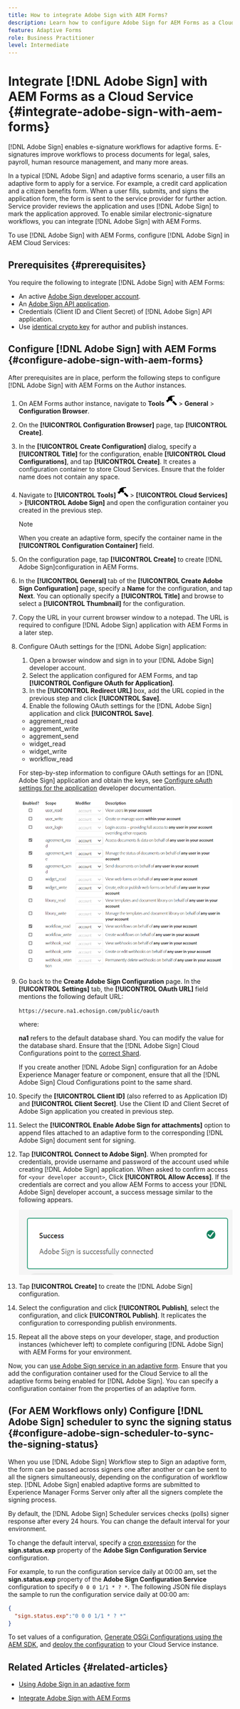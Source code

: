 ```yaml
---
title: How to integrate Adobe Sign with AEM Forms?
description: Learn how to configure Adobe Sign for AEM Forms as a Cloud Service?
feature: Adaptive Forms
role: Business Practitioner
level: Intermediate
---
```


# Integrate [!DNL Adobe Sign] with AEM Forms as a Cloud Service  {#integrate-adobe-sign-with-aem-forms}

[!DNL Adobe Sign] enables e-signature workflows for adaptive forms. E-signatures improve workflows to process documents for legal, sales, payroll, human resource management, and many more areas.

In a typical [!DNL Adobe Sign] and adaptive forms scenario, a user fills an adaptive form to apply for a service. For example, a credit card application and a citizen benefits form. When a user fills, submits, and signs the application form, the form is sent to the service provider for further action. Service provider reviews the application and uses [!DNL Adobe Sign] to mark the application approved. To enable similar electronic-signature workflows, you can integrate [!DNL Adobe Sign] with AEM Forms.

To use [!DNL Adobe Sign] with AEM Forms, configure [!DNL Adobe Sign] in AEM Cloud Services:

## Prerequisites {#prerequisites}

You require the following to integrate [!DNL Adobe Sign] with AEM Forms:

* An active [Adobe Sign developer account](https://acrobat.adobe.com/us/en/sign/developer-form.html).
* An [Adobe Sign API application](https://www.adobe.io/apis/documentcloud/sign/docs.html#!adobedocs/adobe-sign/master/gstarted/create_app.md).
* Credentials (Client ID and Client Secret) of [!DNL Adobe Sign] API application.
* Use [identical crypto key](https://experienceleague.adobe.com/docs/experience-manager-65/administering/security/security-checklist.html?lang=en#make-sure-you-properly-replicate-encryption-keys-when-needed) for author and publish instances.

## Configure [!DNL Adobe Sign] with AEM Forms {#configure-adobe-sign-with-aem-forms}

After prerequisites are in place, perform the following steps to configure [!DNL Adobe Sign] with AEM Forms on the Author instances.

1. On AEM Forms author instance, navigate to **Tools** ![hammer](assets/hammer.png) &gt; **General** &gt; **Configuration Browser**.
1. On the **[!UICONTROL Configuration Browser]** page, tap **[!UICONTROL Create]**.
1. In the **[!UICONTROL Create Configuration]** dialog, specify a **[!UICONTROL Title]** for the configuration, enable **[!UICONTROL Cloud Configurations]**, and tap **[!UICONTROL Create]**. It creates a configuration container to store  Cloud Services. Ensure that the folder name does not contain any space.
1. Navigate to **[!UICONTROL Tools]** ![hammer](assets/hammer.png) &gt; **[!UICONTROL Cloud Services]** &gt; **[!UICONTROL Adobe Sign]** and open the configuration container you created in the previous step.

   >[!NOTE]
   >
   >When you create an adaptive form, specify the container name in the **[!UICONTROL Configuration Container]** field.  
  
1. On the configuration page, tap **[!UICONTROL Create]** to create [!DNL Adobe Sign]configuration in AEM Forms.
1. In the **[!UICONTROL General]** tab of the **[!UICONTROL Create Adobe Sign Configuration]** page, specify a **Name** for the configuration, and tap **Next**. You can optionally specify a **[!UICONTROL Title]** and browse to select a **[!UICONTROL Thumbnail]** for the configuration.

1. Copy the URL in your current browser window to a notepad. The URL is required to configure [!DNL Adobe Sign] application with AEM Forms in a later step.

1. Configure OAuth settings for the [!DNL Adobe Sign] application:

    1. Open a browser window and sign in to your [!DNL Adobe Sign] developer account.
    1. Select the application configured for AEM Forms, and tap **[!UICONTROL Configure OAuth for Application]**.
    1. In the **[!UICONTROL Redirect URL]** box, add the URL copied in the previous step and click **[!UICONTROL Save]**.
    1. Enable the following OAuth settings for the [!DNL Adobe Sign] application and click **[!UICONTROL Save]**.

    * aggrement_read
    * aggrement_write
    * aggrement_send
    * widget_read
    * widget_write
    * workflow_read

   For step-by-step information to configure OAuth settings for an [!DNL Adobe Sign] application and obtain the keys, see [Configure oAuth settings for the application](https://www.adobe.io/apis/documentcloud/sign/docs.html#!adobedocs/adobe-sign/master/gstarted/configure_oauth.md) developer documentation.

   ![OAuth Config](assets/oauthconfig_new.png)

1. Go back to the **Create Adobe Sign Configuration** page. In the **[!UICONTROL Settings]** tab, the **[!UICONTROL OAuth URL]** field mentions the following default URL:

   `https://secure.na1.echosign.com/public/oauth`

   where:

   **na1** refers to the default database shard. You can modify the value for the database shard. Ensure that  the [!DNL Adobe Sign] Cloud Configurations point to the [correct Shard](https://helpx.adobe.com/sign/using/identify-account-shard.html).

   If you create another [!DNL Adobe Sign] configuration for an Adobe Experience Manager feature or component, ensure that all the [!DNL Adobe Sign] Cloud Configurations point to the same shard.

1. Specify the **[!UICONTROL Client ID]** (also referred to as Application ID) and **[!UICONTROL Client Secret]**. Use the Client ID and Client Secret of Adobe Sign application you created in previous step.

1. Select the **[!UICONTROL Enable Adobe Sign for attachments]** option to append files attached to an adaptive form to the corresponding [!DNL Adobe Sign] document sent for signing.

1. Tap **[!UICONTROL Connect to Adobe Sign]**. When prompted for credentials, provide username and password of the account used while creating [!DNL Adobe Sign] application. When asked to confirm access for `<your developer account>`, Click **[!UICONTROL Allow Access]**. If the credentials are correct and you allow AEM Forms to access your [!DNL Adobe Sign] developer account, a success message similar to the following appears.

   ![Adobe Sign Cloud Configuration Success](assets/adobe-sign-cloud-configuration-success.png)

1. Tap **[!UICONTROL Create]** to create the [!DNL Adobe Sign] configuration.

1. Select the configuration and click **[!UICONTROL Publish]**, select the configuration, and click **[!UICONTROL Publish]**. It replicates the configuration to corresponding publish environments.

1. Repeat all the above steps on your developer, stage, and production instances (whichever left) to complete configuring [!DNL Adobe Sign] with AEM Forms for your environment.

Now, you can [use Adobe Sign service in an adaptive form](working-with-adobe-sign.md#configure-adobe-sign-for-an-adaptive-form). Ensure that you add the configuration container used for the Cloud Service to all the adaptive forms being enabled for [!DNL Adobe Sign]. You can specify a configuration container from the  properties of an adaptive form.

## (For AEM Workflows only) Configure [!DNL Adobe Sign] scheduler to sync the signing status {#configure-adobe-sign-scheduler-to-sync-the-signing-status}

When you use [!DNL Adobe Sign] Workflow step to Sign an adaptive form, the form can be passed across signers one after another or can be sent to all the signers simultaneously, depending on the configuration of workflow step. [!DNL Adobe Sign] enabled adaptive forms are submitted to Experience Manager Forms Server only after all the signers complete the signing process.

By default, the [!DNL Adobe Sign] Scheduler services checks (polls) signer response after every 24 hours. You can change the default interval for your environment.

To change the default interval, specify a [cron expression](https://en.wikipedia.org/wiki/Cron#CRON_expression) for the **sign.status.exp** property of the **Adobe Sign Configuration Service** configuration.

For example, to run the configuration service daily at 00:00 am, set the **sign.status.exp** property of the **Adobe Sign Configuration Service** configuration to specify `0 0 0 1/1 * ? *`. The following JSON file displays the sample to run the configuration service daily at 00:00 am:

```json
{
  "sign.status.exp":"0 0 0 1/1 * ? *"
}
```

To set values of a configuration, [Generate OSGi Configurations using the AEM SDK](https://experienceleague.adobe.com/docs/experience-manager-cloud-service/implementing/deploying/configuring-osgi.html?lang=en#generating-osgi-configurations-using-the-aem-sdk-quickstart), and [deploy the configuration](https://experienceleague.adobe.com/docs/experience-manager-cloud-service/implementing/using-cloud-manager/deploy-code.html?lang=en#deployment-process) to your Cloud Service instance.

<!-- , perform the following steps:

1. Log in to AEM Forms Server with admin credentials and navigate to **[!UICONTROL Tools]** &gt;**[!UICONTROL Operations]** &gt; **[!UICONTROL Web Console]**.

   You can also open the following URL in a browser window:
   `https://[localhost]:port/system/console/configMgr`

1. Locate and open the **[!UICONTROL Adobe Sign Configuration Service]** option. Specify a [cron expression](https://en.wikipedia.org/wiki/Cron#CRON_expression) in the **Status Update Scheduler Expression** field and click **Save**. For example, to run the configuration service daily at 00:00 am, specify `0 0 0 1/1 * ? *` in the **Status Update Scheduler Expression** field.

Default interval to sync status of [!DNL Adobe Sign] is now changed. -->

## Related Articles {#related-articles}

* [Using Adobe Sign in an adaptive form](working-with-adobe-sign.md)

* [Integrate Adobe Sign with AEM Forms](adobe-sign-integration-adaptive-forms.md)
